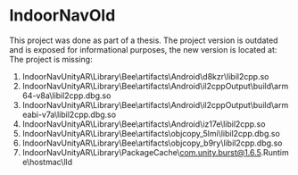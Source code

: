 # IndoorNavOld
This project was done as part of a thesis. The project version is outdated and is exposed for informational purposes, the new version is located at:
The project is missing:
1) IndoorNavUnityAR\Library\Bee\artifacts\Android\d8kzr\libil2cpp.so
2) IndoorNavUnityAR\Library\Bee\artifacts\Android\il2cppOutput\build\arm64-v8a\libil2cpp.dbg.so
3) IndoorNavUnityAR\Library\Bee\artifacts\Android\il2cppOutput\build\armeabi-v7a\libil2cpp.dbg.so
4) IndoorNavUnityAR\Library\Bee\artifacts\Android\iz17e\libil2cpp.so
5) IndoorNavUnityAR\Library\Bee\artifacts\objcopy_5lmi\libil2cpp.dbg.so
6) IndoorNavUnityAR\Library\Bee\artifacts\objcopy_b9ry\libil2cpp.dbg.so
7) IndoorNavUnityAR\Library\PackageCache\com.unity.burst@1.6.5\.Runtime\hostmac\lld
